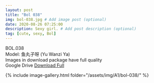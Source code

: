 ```yaml
---
layout: post
title: "Bol 038"
img: bol-038.jpg # Add image post (optional)
date: 2020-08-26 07:25:00
description: Sexy girl. # Add post description (optional)
tag: [cute, sexy, Bol]
---
```

BOL.038  
Model: 鱼丸子呀 (Yu Wanzi Ya)                                                                     
Images in download package have full quality                    
Google Drive [Download Full](http://gestyy.com/ew9KNv)

{% include image-gallery.html folder="/assets/img/A1/bol-038/" %}
